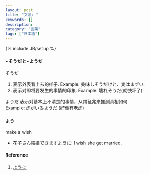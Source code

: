 ```yaml
---
layout: post
title: "文法: "
keywords: []
description: 
category: "言葉"
tags: ["日本語"]
---
```

{% include JB/setup %}


#### ~そうだと~ようだ
そうだ
1. 表示外表看上去的样子.      Example: 美味しそうだけと、実はまずい.
2. 表示对即将要发生的事情的印象. Example: 壊れそうだ(就快坏了)

ようだ 表示对基本上不清楚的事情，从其征兆来推测真相如何 <br />
Example: 虎がいるようだ (好像有老虎)


#### よう
make a wish

- 花子さん結婚できますように: I wish she get married.


#### Reference
1. [ように](https://japanese.stackexchange.com/questions/13486/ending-sentences-with-%E3%82%88%E3%81%86%E3%81%AB)
